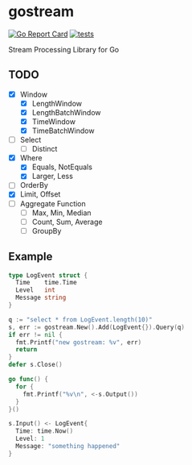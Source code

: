 # gostream

[![Go Report Card](https://goreportcard.com/badge/github.com/itsubaki/gostream?style=flat-square)](https://goreportcard.com/report/github.com/itsubaki/gostream)
[![tests](https://github.com/itsubaki/gostream/workflows/tests/badge.svg?branch=develop)](https://github.com/itsubaki/gostream/actions)

Stream Processing Library for Go

## TODO

- [x] Window
  - [x] LengthWindow
  - [x] LengthBatchWindow
  - [x] TimeWindow
  - [x] TimeBatchWindow
- [ ] Select
  - [ ] Distinct
- [x] Where
  - [x] Equals, NotEquals
  - [x] Larger, Less
- [ ] OrderBy
- [x] Limit, Offset
- [ ] Aggregate Function
  - [ ] Max, Min, Median
  - [ ] Count, Sum, Average
  - [ ] GroupBy

## Example

```go
type LogEvent struct {
  Time    time.Time
  Level   int
  Message string
}

q := "select * from LogEvent.length(10)"
s, err := gostream.New().Add(LogEvent{}).Query(q)
if err != nil {
  fmt.Printf("new gostream: %v", err)
  return
}
defer s.Close()

go func() {
  for {
    fmt.Printf("%v\n", <-s.Output())
  }
}()

s.Input() <- LogEvent{
  Time: time.Now()
  Level: 1
  Message: "something happened"
}
```
